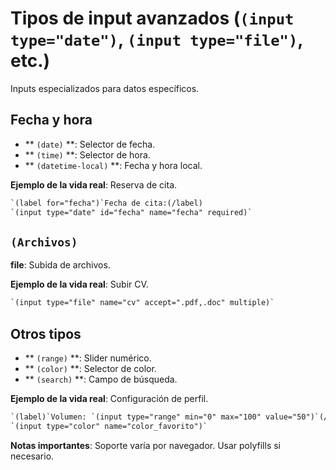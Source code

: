 # Tipos de input avanzados (`(input type="date")`, `(input type="file")`, etc.)

Inputs especializados para datos específicos.

## Fecha y hora

- ** ``(date)`` **: Selector de fecha.
- ** ``(time)`` **: Selector de hora.
- ** ``(datetime-local)`` **: Fecha y hora local.

**Ejemplo de la vida real**: Reserva de cita.

```html
`(label for="fecha")`Fecha de cita:(/label)
`(input type="date" id="fecha" name="fecha" required)`
```

## ``(Archivos)``

**file**: Subida de archivos.

**Ejemplo de la vida real**: Subir CV.

```html
`(input type="file" name="cv" accept=".pdf,.doc" multiple)`
```

## Otros tipos

- ** ``(range)`` **: Slider numérico.
- ** ``(color)`` **: Selector de color.
- ** ``(search)`` **: Campo de búsqueda.

**Ejemplo de la vida real**: Configuración de perfil.

```html
`(label)`Volumen: `(input type="range" min="0" max="100" value="50")`(/label)
`(input type="color" name="color_favorito")`
```

**Notas importantes**: Soporte varía por navegador. Usar polyfills si necesario.